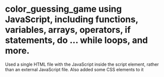 # color_guessing_game using JavaScript, including functions, variables, arrays, operators, if statements, do ... while loops, and more. 
Used a single HTML file with the JavaScript inside the script element, rather than an external JavaScript file.
Also added some CSS elements to it
